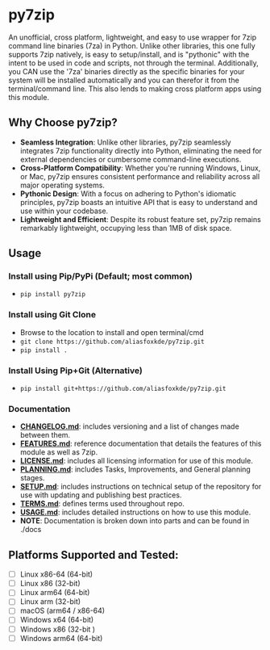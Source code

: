 # py7zip
An unofficial, cross platform, lightweight, and easy to use wrapper for 7zip command line binaries (7za) in Python. 
Unlike other libraries, this one fully supports 7zip natively, is easy to setup/install, and is "pythonic" with 
the intent to be used in code and scripts, not through the terminal. Additionally, you CAN use the '7za' binaries
directly as the specific binaries for your system will be installed automatically and you can therefor it from the 
terminal/command line. This also lends to making cross platform apps using this module.

## Why Choose py7zip?
- **Seamless Integration**: Unlike other libraries, py7zip seamlessly integrates 7zip functionality directly into Python, 
  eliminating the need for external dependencies or cumbersome command-line executions.
- **Cross-Platform Compatibility**: Whether you're running Windows, Linux, or Mac, py7zip ensures consistent performance 
  and reliability across all major operating systems.
- **Pythonic Design**: With a focus on adhering to Python's idiomatic principles, py7zip boasts an intuitive API that is 
  easy to understand and use within your codebase.
- **Lightweight and Efficient**: Despite its robust feature set, py7zip remains remarkably lightweight, occupying less 
  than 1MB of disk space.

## Usage
### Install using Pip/PyPi (Default; most common)
- `pip install py7zip`

### Install using Git Clone
- Browse to the location to install and open terminal/cmd
- `git clone https://github.com/aliasfoxkde/py7zip.git`
- `pip install .`

### Install Using Pip+Git (Alternative)
- `pip install git+https://github.com/aliasfoxkde/py7zip.git`

### Documentation
- [**CHANGELOG.md**](https://github.com/aliasfoxkde/py7zip/blob/main/docs/CHANGELOG.md): includes versioning and a 
  list of changes made between them.
- [**FEATURES.md**](https://github.com/aliasfoxkde/py7zip/blob/main/docs/FEATURES.md): reference documentation that 
  details the features of this module as well as 7zip.
- [**LICENSE.md**](https://github.com/aliasfoxkde/py7zip/blob/main/docs/LICENSE.md): includes all licensing 
  information for use of this module.
- [**PLANNING.md**](https://github.com/aliasfoxkde/py7zip/blob/main/docs/PLANNING.md): includes Tasks, Improvements, 
  and General planning stages.
- [**SETUP.md**](https://github.com/aliasfoxkde/py7zip/blob/main/docs/SETUP.md): includes instructions on technical
  setup of the repository for use with updating and publishing best practices.
- [**TERMS.md**](https://github.com/aliasfoxkde/py7zip/blob/main/docs/TERMS.md): defines terms used throughout repo.
- [**USAGE.md**](https://github.com/aliasfoxkde/py7zip/blob/main/docs/USAGE.md): includes detailed instructions on 
  how to use this module.
- **NOTE**: Documentation is broken down into parts and can be found in ./docs

## Platforms Supported and Tested:
- [ ] Linux x86-64 (64-bit)
- [ ] Linux x86 (32-bit)
- [ ] Linux arm64 (64-bit)
- [ ] Linux arm (32-bit)
- [ ] macOS (arm64 / x86-64)
- [ ] Windows x64 (64-bit)
- [ ] Windows x86 (32-bit )
- [ ] Windows arm64 (64-bit)